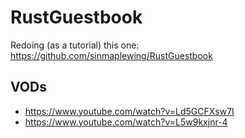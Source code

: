 # RustGuestbook
Redoing (as a tutorial) this one: https://github.com/sinmaplewing/RustGuestbook

## VODs
* https://www.youtube.com/watch?v=Ld5GCFXsw7I
* https://www.youtube.com/watch?v=L5w9kxjnr-4
